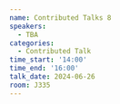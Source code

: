 ```yaml
---
name: Contributed Talks 8
speakers:
  - TBA
categories:
  - Contributed Talk
time_start: '14:00'
time_end: '16:00'
talk_date: 2024-06-26
room: J335
---
```

